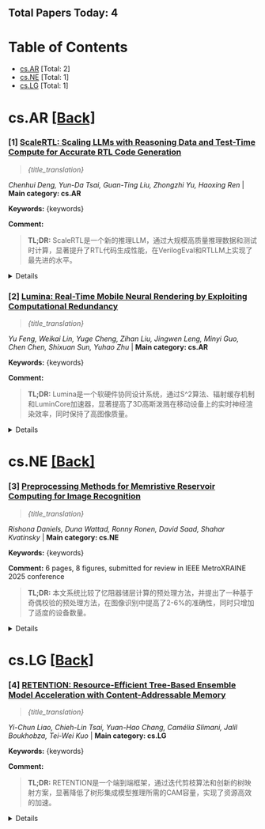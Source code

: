 ## Total Papers Today: 4

<div id=toc></div>

# Table of Contents

- [cs.AR](#cs.AR) [Total: 2]
- [cs.NE](#cs.NE) [Total: 1]
- [cs.LG](#cs.LG) [Total: 1]


<div id='cs.AR'></div>

# cs.AR [[Back]](#toc)

### [1] [ScaleRTL: Scaling LLMs with Reasoning Data and Test-Time Compute for Accurate RTL Code Generation]([https://arxiv.org/abs/](https://arxiv.org/abs/)2506.05566)
> *{title_translation}*

*Chenhui Deng, Yun-Da Tsai, Guan-Ting Liu, Zhongzhi Yu, Haoxing Ren* | **Main category: cs.AR**

**Keywords:** {keywords}

**Comment:** 

> **TL;DR:** ScaleRTL是一个新的推理LLM，通过大规模高质量推理数据和测试时计算，显著提升了RTL代码生成性能，在VerilogEval和RTLLM上实现了最先进的水平。

<details>
  <summary>Details</summary>

**Motivation:** 现有大型语言模型（LLMs）在RTL代码生成方面的效果有限，主要原因是高质量训练数据稀缺，且缺乏对测试时扩展的支持，未能从根本上克服数据瓶颈。

**Method:** 本文引入了ScaleRTL，通过以下方法实现：1. 收集并整理了平均56K tokens的链式思考推理轨迹，构建了一个包含3.5B tokens的RTL知识数据集。2. 在此数据集上对通用推理模型进行微调，得到ScaleRTL。3. 提出了一种新颖的测试时扩展策略，通过迭代反思和自我纠正先前的推理步骤来延长推理过程，进一步提升性能。

**Result:** ScaleRTL在VerilogEval和RTLLM上实现了最先进的性能，在VerilogEval上超越18个竞争基线高达18.4%，在RTLLM上超越12.7%。

**Conclusion:** ScaleRTL通过结合大规模高质量推理数据和创新的测试时计算策略，有效克服了RTL代码生成中LLM面临的数据稀疏和推理能力限制，显著提升了性能，达到了领先水平。

**AI_Comments:** 该研究通过构建大规模高质量推理数据和引入测试时计算策略，有效解决了RTL代码生成中LLM面临的数据稀疏和推理能力不足的问题，为专业领域代码生成提供了新的思路。其创新点在于结合了数据扩展和推理过程的动态优化，具有重要的实践意义。

> **ai_Abstract:** 本文介绍了ScaleRTL，一个用于RTL代码生成的推理大型语言模型。它通过构建一个包含3.5B tokens的大规模高质量链式思考推理数据集，并结合创新的测试时迭代反思和自我纠正策略，显著提升了RTL代码生成性能。实验证明，ScaleRTL在VerilogEval和RTLLM基准测试上均达到了最先进的水平。

> **摘要翻译:** 标题：ScaleRTL：利用推理数据和测试时计算扩展LLM以实现准确的RTL代码生成
摘要：大型语言模型（LLMs）的最新进展使得在软件编码基准测试上实现了接近人类的性能，但由于高质量训练数据的稀缺，它们在RTL代码生成方面的有效性仍然有限。虽然之前的努力已经针对RTL任务对LLMs进行了微调，但它们并未从根本上克服数据瓶颈，并且由于其非推理性质，缺乏对测试时扩展的支持。在这项工作中，我们引入了ScaleRTL，这是第一个用于RTL编码的推理LLM，它同时扩展了高质量推理数据和测试时计算。具体来说，我们整理了一组多样化的长链式思考推理轨迹，平均每个56K tokens，从而形成了一个包含3.5B tokens的数据集，其中包含了丰富的RTL知识。在这个语料库上对通用推理模型进行微调，产生了能够进行深度RTL推理的ScaleRTL。随后，我们通过一种新颖的测试时扩展策略进一步提升了ScaleRTL的性能，该策略通过迭代反思和自我纠正先前的推理步骤来延长推理过程。实验结果表明，ScaleRTL在VerilogEval和RTLLM上取得了最先进的性能，在VerilogEval上比18个竞争基线高出18.4%，在RTLLM上高出12.7%。

</details>


### [2] [Lumina: Real-Time Mobile Neural Rendering by Exploiting Computational Redundancy]([https://arxiv.org/abs/](https://arxiv.org/abs/)2506.05682)
> *{title_translation}*

*Yu Feng, Weikai Lin, Yuge Cheng, Zihan Liu, Jingwen Leng, Minyi Guo, Chen Chen, Shixuan Sun, Yuhao Zhu* | **Main category: cs.AR**

**Keywords:** {keywords}

**Comment:** 

> **TL;DR:** Lumina是一个软硬件协同设计系统，通过S^2算法、辐射缓存机制和LuminCore加速器，显著提高了3D高斯泼溅在移动设备上的实时神经渲染效率，同时保持了高图像质量。

<details>
  <summary>Details</summary>

**Motivation:** 3D高斯泼溅（3DGS）虽然极大地推动了神经渲染的进步，但在当前的移动SoC上计算需求仍然很高。本文旨在解决3DGS在移动设备上计算量大的挑战。

**Method:** 本文提出了Lumina，一个软硬件协同设计系统。它包含两项主要优化：1) S^2算法，利用渲染中的时间一致性来减少计算开销；2) 辐射缓存（RC）机制，利用3DGS的颜色积分过程来降低密集光栅化计算的频率。此外，还提出了一个加速器架构LuminCore，以进一步加速缓存查找并解决光栅化中的基本低效率问题。

**Result:** Lumina在合成和真实世界数据集上，相比移动Volta GPU，实现了4.5倍的速度提升和5.3倍的能耗降低，而图像质量损失极小（峰值信噪比降低小于0.2 dB）。

**Conclusion:** Lumina通过其创新的算法和硬件协同设计，成功克服了3D高斯泼溅在移动设备上实时渲染的计算挑战，实现了显著的性能提升和能效改善，同时保持了高质量的视觉效果。

**AI_Comments:** 这篇论文的创新点在于提出了一个软硬件协同设计的解决方案，而非仅仅是算法优化。S^2算法和辐射缓存机制有效利用了神经渲染的特性来减少计算冗余，而LuminCore加速器则进一步从硬件层面提升了效率。其在移动设备上实现实时高性能神经渲染的成果具有重要意义，尤其是在AR/VR和移动图形领域有广阔的应用前景。性能提升和能耗降低的数据令人印象深刻，且质量损失微乎其微，显示了其方案的有效性和实用性。

> **ai_Abstract:** Lumina是一个针对移动设备实时神经渲染的软硬件协同设计系统，旨在解决3D高斯泼溅在移动SoC上计算量大的问题。它通过S^2算法利用时间一致性减少计算开销，通过辐射缓存机制降低光栅化频率，并结合LuminCore加速器优化缓存查找和光栅化效率。实验结果表明，Lumina在保持高图像质量的同时，实现了显著的速度和能效提升。

> **摘要翻译:** 3D高斯泼溅（3DGS）极大地推动了神经渲染的进步，但它在当今的移动SoC上仍然计算量巨大。为了应对这一挑战，我们提出了Lumina，一个软硬件协同设计系统，它整合了两项主要优化：一种新颖的S^2算法和一种辐射缓存（RC）机制，以提高神经渲染的效率。S^2算法利用渲染中的时间一致性来减少计算开销，而RC则利用3DGS的颜色积分过程来降低密集光栅化计算的频率。结合这些技术，我们提出了一种加速器架构LuminCore，以进一步加速缓存查找并解决光栅化中的基本低效率问题。我们展示了Lumina在合成和真实世界数据集上，相比移动Volta GPU，实现了4.5倍的速度提升和5.3倍的能耗降低，同时图像质量损失极小（峰值信噪比降低小于0.2 dB）。

</details>


<div id='cs.NE'></div>

# cs.NE [[Back]](#toc)

### [3] [Preprocessing Methods for Memristive Reservoir Computing for Image Recognition]([https://arxiv.org/abs/](https://arxiv.org/abs/)2506.05588)
> *{title_translation}*

*Rishona Daniels, Duna Wattad, Ronny Ronen, David Saad, Shahar Kvatinsky* | **Main category: cs.NE**

**Keywords:** {keywords}

**Comment:** 6 pages, 8 figures, submitted for review in IEEE MetroXRAINE 2025
  conference

> **TL;DR:** 本文系统比较了忆阻器储层计算的预处理方法，并提出了一种基于奇偶校验的预处理方法，在图像识别中提高了2-6%的准确性，同时只增加了适度的设备数量。

<details>
  <summary>Details</summary>

**Motivation:** 尽管忆阻器储层计算（RC）因其简化的训练和动态特性而备受关注，但在实现高性能方面仍面临挑战，这主要取决于输入预处理方法和储层大小。目前缺乏对这些因素影响的全面评估。

**Method:** 本文系统地比较了忆阻器RC系统中的各种预处理方法，评估了它们对准确性和能耗的影响。此外，还提出了一种基于奇偶校验的预处理方法。

**Result:** 研究发现，所提出的基于奇偶校验的预处理方法能够将准确性提高2-6%，同时与其他方法相比，所需的设备数量仅适度增加。研究结果强调了明智的预处理策略对于提高忆阻器RC系统效率和可扩展性的重要性。

**Conclusion:** 明智的预处理策略对于提高忆阻器储层计算系统的效率和可扩展性至关重要。

**AI_Comments:** 本文的创新点在于系统地比较了忆阻器储层计算的多种预处理方法，并提出了一种有效的基于奇偶校验的新方法。这对于解决忆阻器RC系统在图像识别中实现高性能的挑战具有重要意义，有助于推动该技术在实际应用中的效率和可扩展性。

> **ai_Abstract:** 本研究系统地评估了不同预处理方法对忆阻器储层计算（RC）系统在图像识别中性能和能耗的影响。针对忆阻器RC在实现高性能方面的挑战，论文提出了一种基于奇偶校验的预处理方法，该方法在提高准确性（2-6%）的同时，仅适度增加了设备成本。研究强调了优化预处理策略对于提升忆阻器RC系统效率和可扩展性的关键作用。

> **摘要翻译:** 储层计算（RC）作为一种高效的循环神经网络架构受到了关注，因为它简化了训练，只需要训练其最后一个感知器读出层。当用忆阻器实现时，RC系统受益于其动态特性，这使得它们非常适合储层构建。然而，在基于忆阻器的RC中实现高性能仍然具有挑战性，因为它关键地取决于输入预处理方法和储层大小。尽管兴趣日益增长，但仍然缺乏量化这些因素影响的全面评估。本文系统地比较了忆阻器RC系统中的各种预处理方法，评估了它们对准确性和能耗的影响。我们还提出了一种基于奇偶校验的预处理方法，该方法将准确性提高了2-6%，同时与其他方法相比，所需的设备数量仅适度增加。我们的发现强调了明智的预处理策略对于提高忆阻器RC系统效率和可扩展性的重要性。

</details>


<div id='cs.LG'></div>

# cs.LG [[Back]](#toc)

### [4] [RETENTION: Resource-Efficient Tree-Based Ensemble Model Acceleration with Content-Addressable Memory]([https://arxiv.org/abs/](https://arxiv.org/abs/)2506.05994)
> *{title_translation}*

*Yi-Chun Liao, Chieh-Lin Tsai, Yuan-Hao Chang, Camélia Slimani, Jalil Boukhobza, Tei-Wei Kuo* | **Main category: cs.LG**

**Keywords:** {keywords}

**Comment:** 

> **TL;DR:** RETENTION是一个端到端框架，通过迭代剪枝算法和创新的树映射方案，显著降低了树形集成模型推理所需的CAM容量，实现了资源高效的加速。

<details>
  <summary>Details</summary>

**Motivation:** 树形集成模型在处理结构化数据方面表现优异，但其固有的特性给传统加速器带来了挑战。尽管内容寻址存储器（CAM）为加速树形模型提供了有前景的解决方案，但现有设计存在内存消耗过大和利用率低的问题。

**Method:** 本文提出了RETENTION框架，旨在显著降低树形模型推理所需的CAM容量。该框架包括：1) 一种针对基于bagging模型（如随机森林）的迭代剪枝算法，该算法具有新颖的剪枝准则，可在确保受控精度下降的同时最小化模型复杂性；2) 一种树映射方案，该方案结合了两种创新的数据放置策略，以减轻CAM中广泛使用“不关心”状态导致的内存冗余。

**Result:** 实验结果表明，仅实施树映射方案即可实现1.46倍至21.30倍的空间效率提升；完整的RETENTION框架可实现4.35倍至207.12倍的改进，且精度损失小于3%。

**Conclusion:** RETENTION在降低内容寻址存储器（CAM）容量需求方面非常有效，为树形模型加速提供了一个资源高效的方向。

**AI_Comments:** 这项工作创新性地结合了模型剪枝和优化的数据放置策略，以解决CAM加速树形模型时面临的关键资源效率挑战。其端到端框架和显著的内存节省效果表明了其在实际硬件部署中的巨大潜力，为资源受限环境下的高效AI推理提供了有价值的解决方案。

> **ai_Abstract:** 本文提出了RETENTION框架，旨在解决树形集成模型在内容寻址存储器（CAM）加速中存在的内存消耗大和利用率低的问题。该框架通过迭代剪枝算法降低模型复杂性，并采用创新的树映射方案减少CAM内存冗余。实验证明，RETENTION能显著降低CAM容量需求，实现高达207倍的空间效率提升，同时保持较低的精度损失。

> **摘要翻译:** 尽管深度学习在从非结构化数据中学习方面表现出卓越的能力，但现代树形集成模型在从结构化数据集中提取相关信息和学习方面仍然表现优异。虽然已经做出了多项努力来加速树形模型，但模型固有的特性给传统加速器带来了重大挑战。最近利用内容寻址存储器（CAM）的研究为加速树形模型提供了一个有前景的解决方案，但现有设计存在内存消耗过大和利用率低的问题。这项工作通过引入RETENTION来解决这些挑战，RETENTION是一个端到端框架，显著降低了树形模型推理所需的CAM容量。我们提出了一种迭代剪枝算法，该算法具有针对基于bagging的模型（例如随机森林）量身定制的新颖剪枝准则，可在确保受控精度下降的同时最小化模型复杂性。此外，我们提出了一种树映射方案，该方案结合了两种创新的数据放置策略，以减轻CAM中广泛使用“不关心”状态导致的内存冗余。实验结果表明，仅实施树映射方案即可实现1.46倍至21.30倍的空间效率提升，而完整的RETENTION框架可实现4.35倍至207.12倍的改进，且精度损失小于3%。这些结果表明，RETENTION在降低CAM容量需求方面非常有效，为树形模型加速提供了一个资源高效的方向。

</details>
